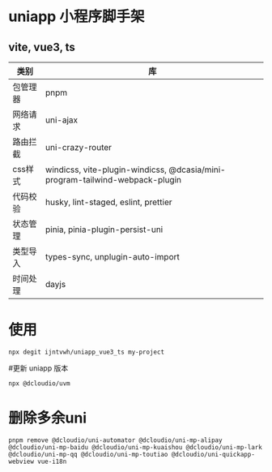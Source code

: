 # uniapp 小程序脚手架
## vite, vue3, ts

| 类别 | 库 |
| --- | --- |
|包管理器|pnpm|
|网络请求|uni-ajax|
|路由拦截|uni-crazy-router|
|css样式|windicss, vite-plugin-windicss, @dcasia/mini-program-tailwind-webpack-plugin|
|代码校验|husky, lint-staged, eslint, prettier|
|状态管理|pinia, pinia-plugin-persist-uni|
|类型导入|types-sync, unplugin-auto-import|
|时间处理|dayjs|

# 使用
```
npx degit ijntvwh/uniapp_vue3_ts my-project

```
#更新 uniapp 版本

```
npx @dcloudio/uvm
```

# 删除多余uni
```
pnpm remove @dcloudio/uni-automator @dcloudio/uni-mp-alipay @dcloudio/uni-mp-baidu @dcloudio/uni-mp-kuaishou @dcloudio/uni-mp-lark @dcloudio/uni-mp-qq @dcloudio/uni-mp-toutiao @dcloudio/uni-quickapp-webview vue-i18n

```
